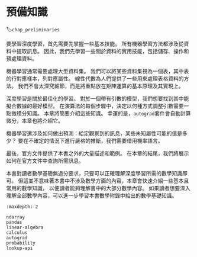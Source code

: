 #  預備知識
:label:`chap_preliminaries`

要學習深度學習，首先需要先掌握一些基本技能。
所有機器學習方法都涉及從資料中提取訊息。
因此，我們先學習一些關於資料的實用技能，包括儲存、操作和預處理資料。

機器學習通常需要處理大型資料集。
我們可以將某些資料集視為一個表，其中表的行對應樣本，列對應屬性。
線性代數為人們提供了一些用來處理表格資料的方法。
我們不會太深究細節，而是將重點放在矩陣運算的基本原理及其實現上。

深度學習是關於最佳化的學習。
對於一個帶有引數的模型，我們想要找到其中能擬合數據的最好模型。
在演算法的每個步驟中，決定以何種方式調整引數需要一點微積分知識。
本章將簡要介紹這些知識。
幸運的是，`autograd`套件會自動計算微分，本章也將介紹它。

機器學習還涉及如何做出預測：給定觀察到的訊息，某些未知屬性可能的值是多少？
要在不確定的情況下進行嚴格的推斷，我們需要借用機率語言。

最後，官方文件提供了本書之外的大量描述和範例。
在本章的結尾，我們將展示如何在官方文件中查詢所需訊息。

本書對讀者數學基礎無過分要求，只要可以正確理解深度學習所需的數學知識即可。
但這並不意味著本書中不涉及數學方面的內容，本章會快速介紹一些基本且常用的數學知識，
以便讀者能夠理解書中的大部分數學內容。
如果讀者想要深入理解全部數學內容，可以進一步學習本書數學附錄中給出的數學基礎知識。

```toc
:maxdepth: 2

ndarray
pandas
linear-algebra
calculus
autograd
probability
lookup-api
```
